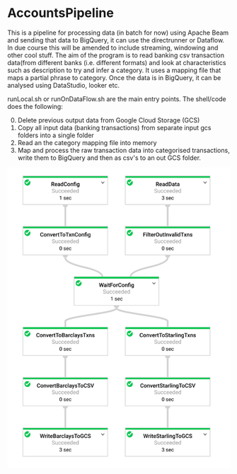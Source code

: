 # AccountsPipeline

This is a pipeline for processing data (in batch for now) using Apache Beam and sending that data to BigQuery, it can use the directrunner or Dataflow. In due course this will be amended to include streaming, windowing and other cool stuff. The aim of the program is to read banking csv transaction data(from different banks (i.e. different formats) and look at characteristics such as description to try and infer a category. It uses a mapping file that maps a partial phrase to category. Once the data is in BigQuery, it can be analysed using DataStudio, looker etc.

runLocal.sh or runOnDataFlow.sh are the main entry points. The shell/code does the following:

0) Delete previous output data from Google Cloud Storage (GCS)
1) Copy all input data (banking transactions) from separate input gcs folders into a single folder
2) Read an the category mapping file into memory
3) Map and process the raw transaction data into categorised transactions, write them to BigQuery and then as csv's to an out GCS folder.

![Graph](/docs/dflow.png)
